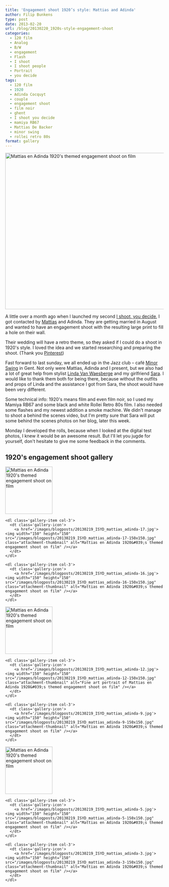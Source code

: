 ```yaml
---
title: 'Engagement shoot 1920’s style: Mattias and Adinda'
author: Filip Bunkens
type: post
date: 2013-02-20
url: /blog/20130220_1920s-style-engagement-shoot
categories:
  - 120 film
  - Analog
  - B/W
  - engagement
  - Flash
  - I shoot
  - I shoot people
  - Portrait
  - you decide
tags:
  - 120 film
  - 1920
  - Adinda Cocquyt
  - couple
  - engagement shoot
  - film noir
  - ghent
  - I shoot you decide
  - mamiya RB67
  - Mattias De Backer
  - minor swing
  - rollei retro 80s
format: gallery
---
```

[<img src="/images/blogposts/20130219_ISYD_mattias_adinda-17.jpg" alt="Mattias en Adinda 1920&#039;s themed engagement shoot on film" width="600" height="496" class="alignnone size-large wp-image-652" />][1]

A little over a month ago when I launched my second <a href="http://pitslamp.com/blog/20130106_i-shoot-you-decide-ii-large-portrait" title="I shoot, you decide II, large portrait" rel="me">I shoot, you decide</a>, I got contacted by <a href="http://www.twitter.com/_totherescue_" title="Mattias de Backer on Twitter" rel="contact met">Mattias</a> and Adinda. They are getting married in August and wanted to have an engagement shoot with the resulting large print to fill a hole on their wall.

Their wedding will have a retro theme, so they asked if I could do a shoot in 1920's style. I loved the idea and we started researching and preparing the shoot. (Thank you <a href="http://www.pinterest.com/pitslamp" title="PitsLamp Photography on Pinterest" rel="contact">Pinterest</a>)

Fast forward to last sunday, we all ended up in the Jazz club &#8211; caf&eacute; <a href="http://www.facebook.com/pages/Minor-Swing/" title="Jazz club - Café Minor Swing" rel="contact met">Minor Swing</a> in Gent. Not only were Mattias, Adinda and I present, but we also had a lot of great help from stylist <a href="http://www.lindavanwaesberge.be" title="Linda Van Waesberge" rel="contact met">Linda Van Waesberge</a> and my girlfriend <a href="http://www.saravdv.be" title="SaraVdV: There are no endings, only new beginnings" rel="muse met">Sara</a>. I would like to thank them both for being there, because without the outfits and props of Linda and the assistance I got from Sara, the shoot would have been very different.

Some technical info: 1920's means film and even film noir, so I used my Mamiya RB67 and some black and white Rollei Retro 80s film. I also needed some flashes and my newest addition a smoke machine. We didn't manage to shoot a behind the scenes video, but I'm pretty sure that Sara will put some behind the scenes photos on her blog, later this week.

Monday I developed the rolls, because when I looked at the digital test photos, I knew it would be an awesome result. But I'll let you jugde for yourself, don't hesitate to give me some feedback in the comments.

## 1920's engagement shoot gallery

<div id='gallery-644-5' class='gallery gallery-644'>
  <div class='gallery-row gallery-clear'>
    <dl class='gallery-item col-3'>
      <dt class='gallery-icon'>
        <a href='/images/blogposts/20130219_ISYD_mattias_adinda-18.jpg'><img width="150" height="150" src="/images/blogposts/20130219_ISYD_mattias_adinda-18-150x150.jpg" class="attachment-thumbnail" alt="Mattias en Adinda 1920&#039;s themed engagement shoot on film" /></a>
      </dt>
    </dl>
    
    <dl class='gallery-item col-3'>
      <dt class='gallery-icon'>
        <a href='/images/blogposts/20130219_ISYD_mattias_adinda-17.jpg'><img width="150" height="150" src="/images/blogposts/20130219_ISYD_mattias_adinda-17-150x150.jpg" class="attachment-thumbnail" alt="Mattias en Adinda 1920&#039;s themed engagement shoot on film" /></a>
      </dt>
    </dl>
    
    <dl class='gallery-item col-3'>
      <dt class='gallery-icon'>
        <a href='/images/blogposts/20130219_ISYD_mattias_adinda-16.jpg'><img width="150" height="150" src="/images/blogposts/20130219_ISYD_mattias_adinda-16-150x150.jpg" class="attachment-thumbnail" alt="Mattias en Adinda 1920&#039;s themed engagement shoot on film" /></a>
      </dt>
    </dl>
  </div>
  
  <div class='gallery-row gallery-clear'>
    <dl class='gallery-item col-3'>
      <dt class='gallery-icon'>
        <a href='/images/blogposts/20130219_ISYD_mattias_adinda-15.jpg'><img width="150" height="150" src="/images/blogposts/20130219_ISYD_mattias_adinda-15-150x150.jpg" class="attachment-thumbnail" alt="Mattias en Adinda 1920&#039;s themed engagement shoot on film" /></a>
      </dt>
    </dl>
    
    <dl class='gallery-item col-3'>
      <dt class='gallery-icon'>
        <a href='/images/blogposts/20130219_ISYD_mattias_adinda-12.jpg'><img width="150" height="150" src="/images/blogposts/20130219_ISYD_mattias_adinda-12-150x150.jpg" class="attachment-thumbnail" alt="Fine art portrait of Mattias en Adinda 1920&#039;s themed engagement shoot on film" /></a>
      </dt>
    </dl>
    
    <dl class='gallery-item col-3'>
      <dt class='gallery-icon'>
        <a href='/images/blogposts/20130219_ISYD_mattias_adinda-9.jpg'><img width="150" height="150" src="/images/blogposts/20130219_ISYD_mattias_adinda-9-150x150.jpg" class="attachment-thumbnail" alt="Mattias en Adinda 1920&#039;s themed engagement shoot on film" /></a>
      </dt>
    </dl>
  </div>
  
  <div class='gallery-row gallery-clear'>
    <dl class='gallery-item col-3'>
      <dt class='gallery-icon'>
        <a href='/images/blogposts/20130219_ISYD_mattias_adinda-8.jpg'><img width="150" height="150" src="/images/blogposts/20130219_ISYD_mattias_adinda-8-150x150.jpg" class="attachment-thumbnail" alt="Mattias en Adinda 1920&#039;s themed engagement shoot on film" /></a>
      </dt>
    </dl>
    
    <dl class='gallery-item col-3'>
      <dt class='gallery-icon'>
        <a href='/images/blogposts/20130219_ISYD_mattias_adinda-5.jpg'><img width="150" height="150" src="/images/blogposts/20130219_ISYD_mattias_adinda-5-150x150.jpg" class="attachment-thumbnail" alt="Mattias en Adinda 1920&#039;s themed engagement shoot on film" /></a>
      </dt>
    </dl>
    
    <dl class='gallery-item col-3'>
      <dt class='gallery-icon'>
        <a href='/images/blogposts/20130219_ISYD_mattias_adinda-3.jpg'><img width="150" height="150" src="/images/blogposts/20130219_ISYD_mattias_adinda-3-150x150.jpg" class="attachment-thumbnail" alt="Mattias en Adinda 1920&#039;s themed engagement shoot on film" /></a>
      </dt>
    </dl>
  </div>
</div>

<!-- .gallery -->

 [1]: /images/blogposts/20130219_ISYD_mattias_adinda-17.jpg